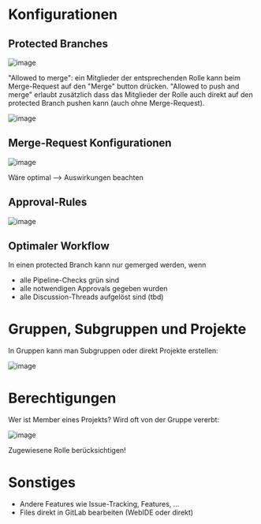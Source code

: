 # Konfigurationen

## Protected Branches

![image](https://github.com/user-attachments/assets/2797e5fc-4bfa-4308-b15c-4071128130f1)

"Allowed to merge": ein Mitglieder der entsprechenden Rolle kann beim Merge-Request auf den "Merge" button drücken.
"Allowed to push and merge" erlaubt zusätzlich dass das Mitglieder der Rolle auch direkt auf den protected Branch pushen kann (auch ohne Merge-Request).

![image](https://github.com/user-attachments/assets/f08f2cb7-cc81-4e52-88cf-09b1aea808b9)


## Merge-Request Konfigurationen

![image](https://github.com/user-attachments/assets/4f09bd0a-599d-4129-9494-92305549b19f)

Wäre optimal --> Auswirkungen beachten

## Approval-Rules

![image](https://github.com/user-attachments/assets/1d64e16c-a3bf-492a-a14d-43a270cf524e)

## Optimaler Workflow

In einen protected Branch kann nur gemerged werden, wenn

* alle Pipeline-Checks grün sind
* alle notwendigen Approvals gegeben wurden
* alle Discussion-Threads aufgelöst sind (tbd)

# Gruppen, Subgruppen und Projekte

In Gruppen kann man Subgruppen oder direkt Projekte erstellen:

![image](https://github.com/user-attachments/assets/018a4944-202c-4fae-b0aa-5b5df1c8a5be)


# Berechtigungen

Wer ist Member eines Projekts? Wird oft von der Gruppe vererbt:

![image](https://github.com/user-attachments/assets/44183b80-a860-4674-9443-b1e667388f19)

Zugewiesene Rolle berücksichtigen!



# Sonstiges

- Andere Features wie Issue-Tracking, Features, ...
- Files direkt in GitLab bearbeiten (WebIDE oder direkt)
